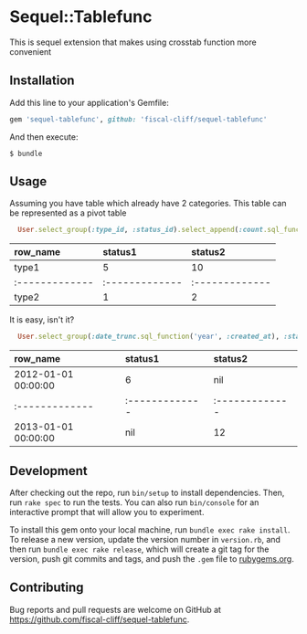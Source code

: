 # Sequel::Tablefunc

This is sequel extension that makes using crosstab function more convenient


## Installation

Add this line to your application's Gemfile:

```ruby
gem 'sequel-tablefunc', github: 'fiscal-cliff/sequel-tablefunc'
```

And then execute:

    $ bundle

## Usage

Assuming you have table which already have 2 categories. This table can be represented as a pivot table

```ruby
  User.select_group(:type_id, :status_id).select_append(:count.sql_function('*'.lit)).order(:type_id).crosstab(User.select(:status_id).distinct.order(:status_id)).all
```

| row_name     | status1     | status2 |
| :------------- | :------------- | :------------- |
| type1      | 5       | 10|
| :------------- | :------------- | :------------- |
| type2      | 1       | 2|

It is easy, isn't it?

```ruby
  User.select_group(:date_trunc.sql_function('year', :created_at), :status_id).select_append(:count.sql_function('*'.lit)).order(:date_trunc.sql_function('year', :created_at)).crosstab(User.select(:status_id).distinct.order(:status_id)).all
```

| row_name     | status1     | status2 |
| :------------- | :------------- | :------------- |
| 2012-01-01 00:00:00      | 6       | nil|
| :------------- | :------------- | :------------- |
| 2013-01-01 00:00:00      | nil       | 12|

## Development

After checking out the repo, run `bin/setup` to install dependencies. Then, run `rake spec` to run the tests. You can also run `bin/console` for an interactive prompt that will allow you to experiment.

To install this gem onto your local machine, run `bundle exec rake install`. To release a new version, update the version number in `version.rb`, and then run `bundle exec rake release`, which will create a git tag for the version, push git commits and tags, and push the `.gem` file to [rubygems.org](https://rubygems.org).

## Contributing

Bug reports and pull requests are welcome on GitHub at https://github.com/fiscal-cliff/sequel-tablefunc.
